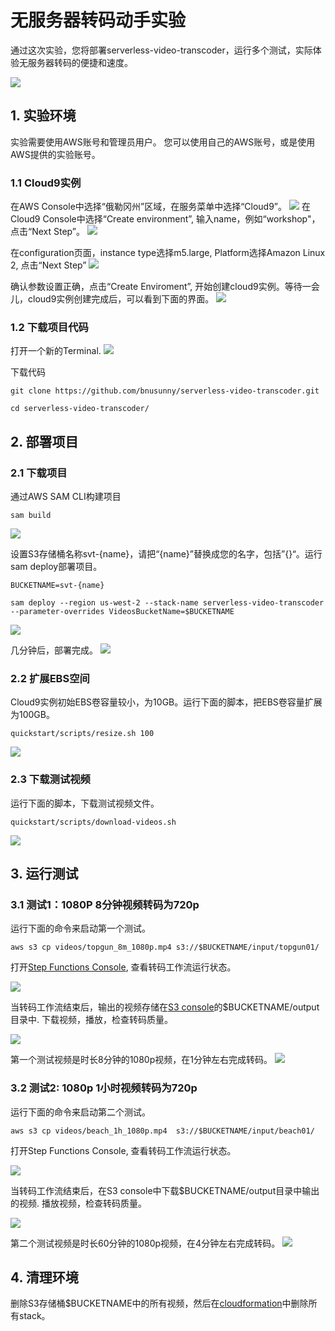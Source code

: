 # 无服务器转码动手实验

通过这次实验，您将部署serverless-video-transcoder，运行多个测试，实际体验无服务器转码的便捷和速度。

![](../images/serverless-video-transcoder.png)

## 1. 实验环境

实验需要使用AWS账号和管理员用户。 您可以使用自己的AWS账号，或是使用AWS提供的实验账号。

### 1.1 Cloud9实例

在AWS Console中选择“俄勒冈州”区域，在服务菜单中选择“Cloud9”。
![](img/1.png)
在Cloud9 Console中选择“Create environment”, 输入name，例如“workshop"，点击“Next Step”。
![](img/3.png)

在configuration页面，instance type选择m5.large, Platform选择Amazon Linux 2, 点击“Next Step”
![](img/4.png)

确认参数设置正确，点击“Create Enviroment”, 开始创建cloud9实例。等待一会儿，cloud9实例创建完成后，可以看到下面的界面。 
![](img/5.png)

### 1.2 下载项目代码

打开一个新的Terminal. 
![](img/6.png)

下载代码

```
git clone https://github.com/bnusunny/serverless-video-transcoder.git

cd serverless-video-transcoder/
```

## 2. 部署项目

### 2.1 下载项目

通过AWS SAM CLI构建项目

```
sam build
```
![](img/7.png)

设置S3存储桶名称svt-{name}，请把“{name}”替换成您的名字，包括”{}“。运行sam deploy部署项目。

```
BUCKETNAME=svt-{name}

sam deploy --region us-west-2 --stack-name serverless-video-transcoder --parameter-overrides VideosBucketName=$BUCKETNAME
```

![](img/8.png)

几分钟后，部署完成。
![](img/9.png)

### 2.2 扩展EBS空间

Cloud9实例初始EBS卷容量较小，为10GB。运行下面的脚本，把EBS卷容量扩展为100GB。

```
quickstart/scripts/resize.sh 100

```
![](img/10.png)

### 2.3 下载测试视频

运行下面的脚本，下载测试视频文件。 

```
quickstart/scripts/download-videos.sh
```
![](img/11.png)

## 3. 运行测试

### 3.1 测试1：1080P 8分钟视频转码为720p

运行下面的命令来启动第一个测试。

```
aws s3 cp videos/topgun_8m_1080p.mp4 s3://$BUCKETNAME/input/topgun01/
```
打开[Step Functions Console](https://us-west-2.console.aws.amazon.com/states/home?region=us-west-2#), 查看转码工作流运行状态。

![](img/12.png)

当转码工作流结束后，输出的视频存储在[S3 console](https://s3.console.aws.amazon.com/s3/home?region=us-west-2)的$BUCKETNAME/output目录中. 下载视频，播放，检查转码质量。 

![](img/14.png)

第一个测试视频是时长8分钟的1080p视频，在1分钟左右完成转码。
![](img/13.png)

### 3.2 测试2: 1080p 1小时视频转码为720p

运行下面的命令来启动第二个测试。

```
aws s3 cp videos/beach_1h_1080p.mp4  s3://$BUCKETNAME/input/beach01/
```
打开Step Functions Console, 查看转码工作流运行状态。

![](img/15.png)

当转码工作流结束后，在S3 console中下载$BUCKETNAME/output目录中输出的视频. 播放视频，检查转码质量。 

![](img/16.png)

第二个测试视频是时长60分钟的1080p视频，在4分钟左右完成转码。
![](img/17.png)


## 4. 清理环境

删除S3存储桶$BUCKETNAME中的所有视频，然后在[cloudformation](https://us-west-2.console.aws.amazon.com/cloudformation/home?region=us-west-2)中删除所有stack。




